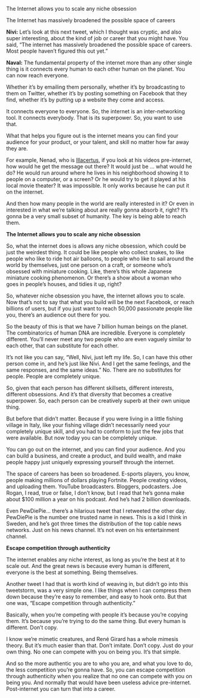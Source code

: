 



The Internet allows you to scale any niche obsession

The Internet has massively broadened the possible space of careers

**Nivi:** Let’s look at this next tweet, which I thought was cryptic, and also super interesting, about the kind of job or career that you might have. You said, “The internet has massively broadened the possible space of careers. Most people haven’t figured this out yet.”

**Naval:** The fundamental property of the internet more than any other single thing is it connects every human to each other human on the planet. You can now reach everyone.

Whether it’s by emailing them personally, whether it’s by broadcasting to them on Twitter, whether it’s by posting something on Facebook that they find, whether it’s by putting up a website they come and access.

It connects everyone to everyone. So, the internet is an inter-networking tool. It connects everybody. That is its superpower. So, you want to use that.

What that helps you figure out is the internet means you can find your audience for your product, or your talent, and skill no matter how far away they are.

For example, Nenad, who is [Illacertus](https://www.youtube.com/channel/UCmvhCWvHk3-SJqljh5cCm8A), if you look at his videos pre-internet, how would he get the message out there? It would just be … what would he do? He would run around where he lives in his neighborhood showing it to people on a computer, or a screen? Or he would try to get it played at his local movie theater? It was impossible. It only works because he can put it on the internet.

And then how many people in the world are really interested in it? Or even in interested in what we’re talking about are really gonna absorb it, right? It’s gonna be a very small subset of humanity. The key is being able to reach them.

**The Internet allows you to scale any niche obsession**

So, what the internet does is allows any niche obsession, which could be just the weirdest thing. It could be like people who collect snakes, to like people who like to ride hot air balloons, to people who like to sail around the world by themselves, just one person on a craft, or someone who’s obsessed with miniature cooking. Like, there’s this whole Japanese miniature cooking phenomenon. Or there’s a show about a woman who goes in people’s houses, and tidies it up, right?

So, whatever niche obsession you have, the internet allows you to scale. Now that’s not to say that what you build will be the next Facebook, or reach billions of users, but if you just want to reach 50,000 passionate people like you, there’s an audience out there for you.

So the beauty of this is that we have 7 billion human beings on the planet. The combinatorics of human DNA are incredible. Everyone is completely different. You’ll never meet any two people who are even vaguely similar to each other, that can substitute for each other.

It’s not like you can say, “Well, Nivi, just left my life. So, I can have this other person come in, and he’s just like Nivi. And I get the same feelings, and the same responses, and the same ideas.” No. There are no substitutes for people. People are completely unique.

So, given that each person has different skillsets, different interests, different obsessions. And it’s that diversity that becomes a creative superpower. So, each person can be creatively superb at their own unique thing.

But before that didn’t matter. Because if you were living in a little fishing village in Italy, like your fishing village didn’t necessarily need your completely unique skill, and you had to conform to just the few jobs that were available. But now today you can be completely unique.

You can go out on the internet, and you can find your audience. And you can build a business, and create a product, and build wealth, and make people happy just uniquely expressing yourself through the internet.

The space of careers has been so broadened. E-sports players, you know, people making millions of dollars playing Fortnite. People creating videos, and uploading them. YouTube broadcasters. Bloggers, podcasters. Joe Rogan, I read, true or false, I don’t know, but I read that he’s gonna make about $100 million a year on his podcast. And he’s had 2 billion downloads.

Even PewDiePie… there’s a hilarious tweet that I retweeted the other day. PewDiePie is the number one trusted name in news. This is a kid I think in Sweden, and he’s got three times the distribution of the top cable news networks. Just on his news channel. It’s not even on his entertainment channel.

**Escape competition through authenticity**

The internet enables any niche interest, as long as you’re the best at it to scale out. And the great news is because every human is different, everyone is the best at something. Being themselves.

Another tweet I had that is worth kind of weaving in, but didn’t go into this tweetstorm, was a very simple one. I like things when I can compress them down because they’re easy to remember, and easy to hook onto. But that one was, “Escape competition through authenticity.”

Basically, when you’re competing with people it’s because you’re copying them. It’s because you’re trying to do the same thing. But every human is different. Don’t copy.

I know we’re mimetic creatures, and René Girard has a whole mimesis theory. But it’s much easier than that. Don’t imitate. Don’t copy. Just do your own thing. No one can compete with you on being you. It’s that simple.

And so the more authentic you are to who you are, and what you love to do, the less competition you’re gonna have. So, you can escape competition through authenticity when you realize that no one can compete with you on being you. And normally that would have been useless advice pre-internet. Post-internet you can turn that into a career.